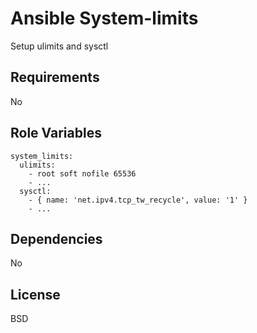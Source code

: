 Ansible System-limits
=====================

Setup ulimits and sysctl

Requirements
------------

No

Role Variables
--------------

```
system_limits:
  ulimits:
    - root soft nofile 65536
    - ...
  sysctl:
    - { name: 'net.ipv4.tcp_tw_recycle', value: '1' }
    - ...
```

Dependencies
------------

No

License
-------

BSD

